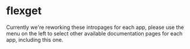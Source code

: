 # flexget

Currently we're reworking these intropages for each app, please use the menu on the left to select other available documentation pages for each app, including this one.
